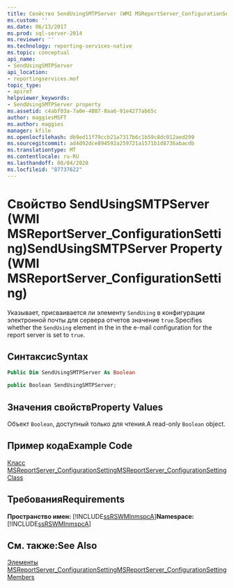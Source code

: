 ```yaml
---
title: Свойство SendUsingSMTPServer (WMI MSReportServer_ConfigurationSetting) | Документы Майкрософт
ms.custom: ''
ms.date: 06/13/2017
ms.prod: sql-server-2014
ms.reviewer: ''
ms.technology: reporting-services-native
ms.topic: conceptual
api_name:
- SendUsingSMTPServer
api_location:
- reportingservices.mof
topic_type:
- apiref
helpviewer_keywords:
- SendUsingSMTPServer property
ms.assetid: c4abf03a-7a0e-4087-8aa6-91e4277ab65c
author: maggiesMSFT
ms.author: maggies
manager: kfile
ms.openlocfilehash: db9ed11f79ccb21a7317b6c1b59c8dc012aed299
ms.sourcegitcommit: ad4d92dce894592a259721a1571b1d8736abacdb
ms.translationtype: MT
ms.contentlocale: ru-RU
ms.lasthandoff: 08/04/2020
ms.locfileid: "87737622"
---
```

# <a name="sendusingsmtpserver-property-wmi-msreportserver_configurationsetting"></a><span data-ttu-id="3300c-102">Свойство SendUsingSMTPServer (WMI MSReportServer_ConfigurationSetting)</span><span class="sxs-lookup"><span data-stu-id="3300c-102">SendUsingSMTPServer Property (WMI MSReportServer_ConfigurationSetting)</span></span>
  <span data-ttu-id="3300c-103">Указывает, присваивается ли элементу `SendUsing` в конфигурации электронной почты для сервера отчетов значение `true`.</span><span class="sxs-lookup"><span data-stu-id="3300c-103">Specifies whether the `SendUsing` element in the in the e-mail configuration for the report server is set to `true`.</span></span>  
  
## <a name="syntax"></a><span data-ttu-id="3300c-104">Синтаксис</span><span class="sxs-lookup"><span data-stu-id="3300c-104">Syntax</span></span>  
  
```vb  
Public Dim SendUsingSMTPServer As Boolean  
```  
  
```csharp  
public Boolean SendUsingSMTPServer;  
```  
  
## <a name="property-values"></a><span data-ttu-id="3300c-105">Значения свойств</span><span class="sxs-lookup"><span data-stu-id="3300c-105">Property Values</span></span>  
 <span data-ttu-id="3300c-106">Объект `Boolean`, доступный только для чтения.</span><span class="sxs-lookup"><span data-stu-id="3300c-106">A read-only `Boolean` object.</span></span>  
  
## <a name="example-code"></a><span data-ttu-id="3300c-107">Пример кода</span><span class="sxs-lookup"><span data-stu-id="3300c-107">Example Code</span></span>  
 [<span data-ttu-id="3300c-108">Класс MSReportServer_ConfigurationSetting</span><span class="sxs-lookup"><span data-stu-id="3300c-108">MSReportServer_ConfigurationSetting Class</span></span>](msreportserver-configurationsetting-class.md)  
  
## <a name="requirements"></a><span data-ttu-id="3300c-109">Требования</span><span class="sxs-lookup"><span data-stu-id="3300c-109">Requirements</span></span>  
 <span data-ttu-id="3300c-110">**Пространство имен:** [!INCLUDE[ssRSWMInmspcA](../../includes/ssrswminmspca-md.md)]</span><span class="sxs-lookup"><span data-stu-id="3300c-110">**Namespace:** [!INCLUDE[ssRSWMInmspcA](../../includes/ssrswminmspca-md.md)]</span></span>  
  
## <a name="see-also"></a><span data-ttu-id="3300c-111">См. также:</span><span class="sxs-lookup"><span data-stu-id="3300c-111">See Also</span></span>  
 [<span data-ttu-id="3300c-112">Элементы MSReportServer_ConfigurationSetting</span><span class="sxs-lookup"><span data-stu-id="3300c-112">MSReportServer_ConfigurationSetting Members</span></span>](msreportserver-configurationsetting-members.md)  
  
  
